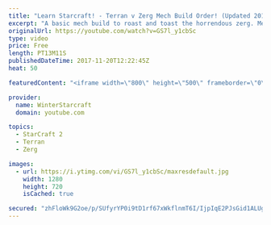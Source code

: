 ```yaml
---
title: "Learn Starcraft! - Terran v Zerg Mech Build Order! (Updated 2018)"
excerpt: "A basic mech build to roast and toast the horrendous zerg. Meant for lower level players looking for some direction! -- Watch live at https://www.twitch.tv/wintergaming"
originalUrl: https://youtube.com/watch?v=GS7l_y1cbSc
type: video
price: Free
length: PT13M11S
publishedDateTime: 2017-11-20T12:22:45Z
heat: 50

featuredContent: "<iframe width=\"800\" height=\"500\" frameborder=\"0\" src=\"https://www.youtube.com/embed/GS7l_y1cbSc\" allow=\"accelerometer; autoplay; encrypted-media; gyroscope; picture-in-picture\" allowfullscreen></iframe>"

provider:
  name: WinterStarcraft
  domain: youtube.com

topics:
  - StarCraft 2
  - Terran
  - Zerg

images:
  - url: https://i.ytimg.com/vi/GS7l_y1cbSc/maxresdefault.jpg
    width: 1280
    height: 720
    isCached: true

secured: "zhFloWk9G2oe/p/SUfyrYP0i9tD1rf67xWkflnmT6I/IjpIqE2PJsGid1ALUgVM5UocrBIqTnZvhulwiJMW4xuhKMdZyUk8DWqp/MhGCG3X5THIdf/uniEtN9eFz7LVs5U6evLrnR+fAVIUfINjVYyZho5ce3mLnbRkzWRe+NdGKA1BDfFOQmHwLkkW7zNPNfYrYRZWR8xytwRr2z9YUEXiB7Nwm+iFgwgXYLlsbBZWlJKoP01LKggI8oR/eWeXUBdSOweuK4icRT5Wm+1W8aRjk/ZMKcbbA38Au0HvrmSX6uJ6TYK1DpZK9GkyWU2WRCOulaqX8hUXQMVh9tUp/ZHOW2GK3qS4fxOpqwZr5mtQSKLePqW/OTQwAF5yXZ3p3ir/vPRmsM02LixE5YeoNXs2dHcpUDyTNIqfg6ZNPZNg=;kfEFo1d6UDGRW8ZdvlMykw=="
---
```


